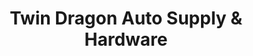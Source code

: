 ---
title: "Twin Dragon Auto Supply & Hardware"
url: /digos-city/twin-dragon-auto-supply-and-hardware/
shop: car parts
---